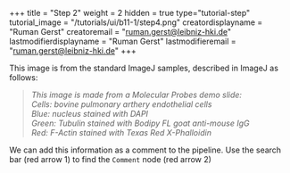 +++
title = "Step 2"
weight = 2
hidden = true
type="tutorial-step"
tutorial_image = "/tutorials/ui/b11-1/step4.png"
creatordisplayname = "Ruman Gerst"
creatoremail = "ruman.gerst@leibniz-hki.de"
lastmodifierdisplayname = "Ruman Gerst"
lastmodifieremail = "ruman.gerst@leibniz-hki.de"
+++

This image is from the standard ImageJ samples, described in ImageJ as follows:

<blockquote>
<em>
This image is made from a Molecular Probes demo slide:<br/>
Cells: bovine pulmonary arthery endothelial cells<br/>
Blue: nucleus stained with DAPI<br/>
Green: Tubulin stained with Bodipy FL goat anti-mouse IgG<br/>
Red: F-Actin stained with Texas Red X-Phalloidin
</em>
</blockquote>

We can add this information as a comment to the pipeline. Use the search bar (red arrow 1) to find the `Comment` node (red arrow 2)